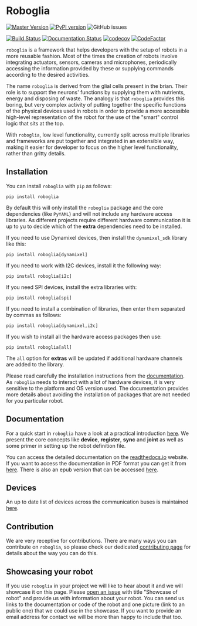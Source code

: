 # Roboglia

[![Master Version](https://img.shields.io/badge/master-0.1.0-blue)](https://img.shields.io/badge/master-0.1.0-blue)
[![PyPI version](https://badge.fury.io/py/roboglia.svg)](https://badge.fury.io/py/roboglia)
![GitHub issues](https://img.shields.io/github/issues/sonelu/roboglia)

[![Build Status](https://travis-ci.com/sonelu/roboglia.svg?branch=master)](https://travis-ci.com/sonelu/roboglia)
[![Documentation Status](https://readthedocs.org/projects/roboglia/badge/?version=latest)](https://roboglia.readthedocs.io/en/latest/?badge=latest)
[![codecov](https://codecov.io/gh/sonelu/roboglia/branch/master/graph/badge.svg)](https://codecov.io/gh/sonelu/roboglia)
[![CodeFactor](https://www.codefactor.io/repository/github/sonelu/roboglia/badge/codefactor)](https://www.codefactor.io/repository/github/sonelu/roboglia/overview/codefactor)

``roboglia`` is a framework that helps developers with the setup of robots
in a more reusable fashion. Most of the times the creation of robots involve
integrating actuators, sensors, cameras and microphones, periodically accessing
the information provided by these or supplying commands according to the desired
activities.

The name `roboglia` is derived from the glial cells present in the brian.
Their role is to support the neurons' functions by supplying them
with nutrients, energy and disposing of waste. The analogy is that ``roboglia``
provides this boring, but very complex activity of putting together the specific
functions of the physical devices used in robots in order to provide a more
accessible high-level representation of the robot for the use of the "smart"
control logic that sits at the top.

With ``roboglia``, low level functionality, currently split across multiple
libraries and frameworks are put together and integrated in an extensible way,
making it easier for developer to focus on the higher level functionality,
rather than gritty details.

## Installation

You can install ``roboglia`` with ``pip`` as follows:

    pip install roboglia

By default this will only install the ``roboglia`` package and the core
dependencies (like ``PyYAML``) and will not include any hardware access
libraries. As different projects require different hardware communication
it is up to yu to decide which of the **extra** dependencies need to be
installed.

If you need to use Dynamixel devices, then install the ``dynamixel_sdk``
library like this:

    pip install roboglia[dynamixel]

If you need to work with I2C devices, install it the following way:

    pip install roboglia[i2c]

If you need SPI devices, install the extra libraries with:

    pip install roboglia[spi]

If you need to install a combination of libraries, then enter them separated
by commas as follows:

    pip install roboglia[dynamixel,i2c]

If you wish to install all the hardware access packages then use:

    pip install roboglia[all]

The ``all`` option for **extras** will be updated if additional hardware
channels are added to the library.

Please read carefully the installation instructions from the
[documentation](https://roboglia.readthedocs.io/en/latest/install.html).
As ``roboglia`` needs to interact with a lot of hardware devices, it is very
sensitive to the platform and OS version used. The documentation provides more
details about avoiding the installation of packages that are not needed for
you particular robot.

## Documentation

For a quick start in ``roboglia`` have a look at a practical introduction
[here](https://roboglia.readthedocs.io/en/latest/quick_start.html). We present
the core concepts like **device**, **register**, **sync** and **joint** as well
as some primer in setting up the robot definition file.

You can access the detailed documentation on the
[readthedocs.io](https://roboglia.readthedocs.io/en/latest/) website. If you
want to access the documentation in PDF format you can get it from
[here](https://roboglia.readthedocs.io/_/downloads/en/latest/pdf/).
There is also an epub version that can be accessed
[here](https://roboglia.readthedocs.io/_/downloads/en/latest/epub/).

## Devices

An up to date list of devices across the communication buses is maintained
[here](DEVICES.md).

## Contribution

We are very receptive for contributions. There are many ways you can
contribute on ``roboglia``, so please check our dedicated [contributing page](CONTRIBUTING.md)
for details about the way you can do this.

## Showcasing your robot

If you use ``roboglia`` in your project we will like to hear about it and
we will showcase it on this page. Please
[open an issue](https://github.com/sonelu/roboglia/issues/new) with title
"Showcase of robot" and provide us with information about your robot. You can
send us links to the documentation or code of the robot and one picture
(link to an public one) that we could use in the showcase. If you want to
provide an email address for contact we will be more than happy to include
that too.
